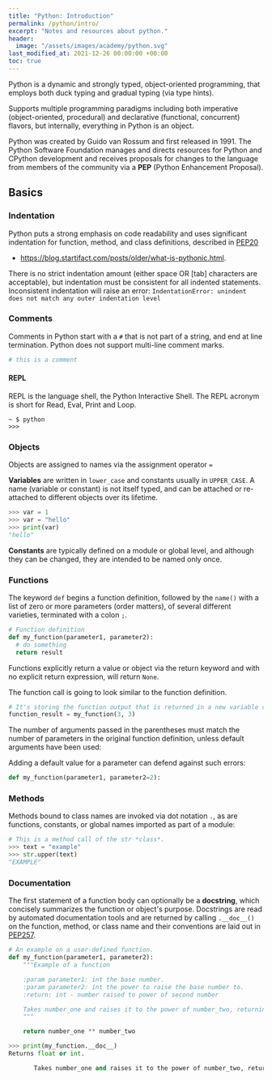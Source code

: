 ```yaml
---
title: "Python: Introduction"
permalink: /python/intro/
excerpt: "Notes and resources about python."
header:
  image: "/assets/images/academy/python.svg"
last_modified_at: 2021-12-26 00:00:00 +00:00
toc: true
---
```


Python is a dynamic and strongly typed, object-oriented programming, that employs both duck typing and gradual typing (via type hints).

Supports multiple programming paradigms including both imperative (object-oriented, procedural) and declarative (functional, concurrent) flavors, but internally, everything in Python is an object.

Python was created by Guido van Rossum and first released in 1991. The Python Software Foundation manages and directs resources for Python and CPython development and receives proposals for changes to the language from members of the community via a **PEP** (Python Enhancement Proposal). 

## Basics

### Indentation

Python puts a strong emphasis on code readability and uses significant indentation for function, method, and class definitions, described in [PEP20](https://www.python.org/dev/peps/pep-0020/)
  * https://blog.startifact.com/posts/older/what-is-pythonic.html.

There is no strict indentation amount (either space OR [tab] characters are acceptable), but indentation must be consistent for all indented statements.
Inconsistent indentation will raise an error: `IndentationError: unindent does not match any outer indentation level`

### Comments

Comments in Python start with a `#` that is not part of a string, and end at line termination. Python does not support multi-line comment marks.

```python
# this is a comment
```

#### REPL

REPL is the language shell, the Python Interactive Shell. The REPL acronym is short for Read, Eval, Print and Loop.

```console
~ $ python
>>>
```

### Objects
Objects are assigned to names via the assignment operator `=`

**Variables** are written in `lower_case` and constants usually in `UPPER_CASE`. A name (variable or constant) is not itself typed, and can be attached or re-attached to different objects over its lifetime.

```python
>>> var = 1
>>> var = "hello"
>>> print(var)
"hello"
```

**Constants** are typically defined on a module or global level, and although they can be changed, they are intended to be named only once.

### Functions

The keyword `def` begins a function definition, followed by the `name()` with a list of zero or more parameters (order matters), of several different varieties, terminated with a colon `;`.

```python
# Function definition
def my_function(parameter1, parameter2):
  # do something
  return result
```

Functions explicitly return a value or object via the return keyword and with no explicit return expression, will return `None`.

The function call is going to look similar to the function definition.

```python
# It's storing the function output that is returned in a new variable called function_result
function_result = my_function(3, 3)
```

The number of arguments passed in the parentheses must match the number of parameters in the original function definition, unless default arguments have been used:

Adding a default value for a parameter can defend against such errors:

```python
def my_function(parameter1, parameter2=2):
```

### Methods

Methods bound to class names are invoked via dot notation `.`, as are functions, constants, or global names imported as part of a module:

```python
# This is a method call of the str *class*.
>>> text = "example"
>>> str.upper(text)
"EXAMPLE"
```

### Documentation

The first statement of a function body can optionally be a **docstring**, which concisely summarizes the function or object's purpose. Docstrings are read by automated documentation tools and are returned by calling `.__doc__()` on the function, method, or class name and their conventions are laid out in [PEP257](https://www.python.org/dev/peps/pep-0257/).


```python
# An example on a user-defined function.
def my_function(parameter1, parameter2):
    """Example of a function

    :param parameter1: int the base number.
    :param parameter2: int the power to raise the base number to.
    :return: int - number raised to power of second number

    Takes number_one and raises it to the power of number_two, returning the result.
    """

    return number_one ** number_two

>>> print(my_function.__doc__)
Returns float or int.

       Takes number_one and raises it to the power of number_two, returning the result.
```
